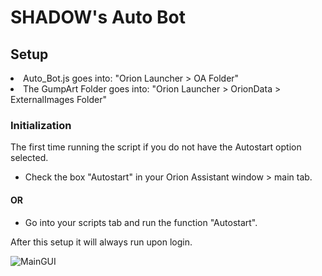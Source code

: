 # SHADOW's Auto Bot
<h2>Setup</h2
           
1. Auto_Bot.js goes into: "Orion Launcher > OA Folder"
2. The GumpArt Folder goes into: "Orion Launcher > OrionData > ExternalImages Folder"

<h3>Initialization</h3>
The first time running the script if you do not have the Autostart option selected.

- Check the box "Autostart" in your Orion Assistant window > main tab.
<h4>OR</h4>

- Go into your scripts tab and run the function "Autostart".

After this setup it will always run upon login.

![MainGUI](https://github.com/user-attachments/assets/9162d4af-a654-4fb3-8261-d092e23cfacc)

